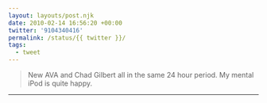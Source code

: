 ```yaml
---
layout: layouts/post.njk
date: 2010-02-14 16:56:20 +00:00
twitter: '9104340416'
permalink: /status/{{ twitter }}/
tags: 
  - tweet
---
```


> New AVA and Chad Gilbert all in the same 24 hour period. My mental iPod is quite happy.

---
